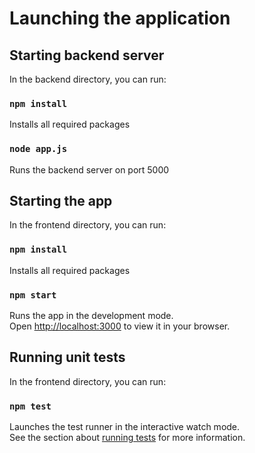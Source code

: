# Launching the application


## Starting backend server

In the backend directory, you can run:

### `npm install`

Installs all required packages

### `node app.js`

Runs the backend server on port 5000

## Starting the app

In the frontend directory, you can run:

### `npm install`

Installs all required packages

### `npm start`

Runs the app in the development mode.\
Open [http://localhost:3000](http://localhost:3000) to view it in your browser.

## Running unit tests

In the frontend directory, you can run:

### `npm test`

Launches the test runner in the interactive watch mode.\
See the section about [running tests](https://facebook.github.io/create-react-app/docs/running-tests) for more information.
